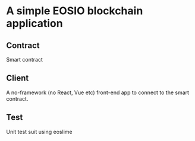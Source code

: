 # A simple EOSIO blockchain application

## Contract
Smart contract

## Client
A no-framework (no React, Vue etc) front-end app to connect to the smart contract.

## Test
Unit test suit using eoslime